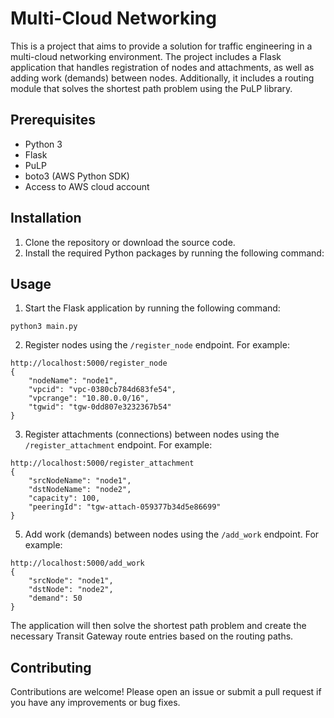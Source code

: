 # Multi-Cloud Networking

This is a project that aims to provide a solution for traffic engineering in a multi-cloud networking environment. The project includes a Flask application that handles registration of nodes and attachments, as well as adding work (demands) between nodes. Additionally, it includes a routing module that solves the shortest path problem using the PuLP library.

## Prerequisites

- Python 3
- Flask
- PuLP
- boto3 (AWS Python SDK)
- Access to AWS cloud account

## Installation

1. Clone the repository or download the source code.
2. Install the required Python packages by running the following command:

## Usage

1. Start the Flask application by running the following command:
```
python3 main.py
```
2. Register nodes using the `/register_node` endpoint. For example:
``` 
http://localhost:5000/register_node 
{
    "nodeName": "node1",
    "vpcid": "vpc-0380cb784d683fe54",
    "vpcrange": "10.80.0.0/16",
    "tgwid": "tgw-0dd807e3232367b54"
}
```
3. Register attachments (connections) between nodes using the `/register_attachment` endpoint. For example:
```   
http://localhost:5000/register_attachment
{
    "srcNodeName": "node1",
    "dstNodeName": "node2",
    "capacity": 100,
    "peeringId": "tgw-attach-059377b34d5e86699"
}
``` 
5. Add work (demands) between nodes using the `/add_work` endpoint. For example:
``` 
http://localhost:5000/add_work
{
    "srcNode": "node1",
    "dstNode": "node2",
    "demand": 50
}
``` 
The application will then solve the shortest path problem and create the necessary Transit Gateway route entries based on the routing paths.

## Contributing
Contributions are welcome! Please open an issue or submit a pull request if you have any improvements or bug fixes.
